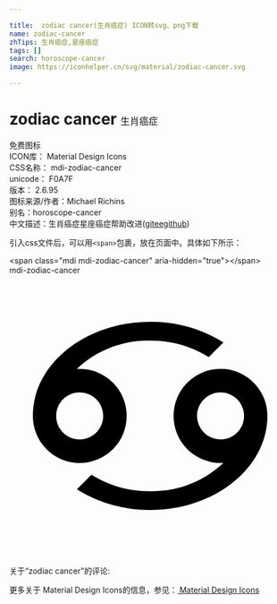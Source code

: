 ```yaml
---

title:  zodiac cancer(生肖癌症) ICON转svg、png下载
name: zodiac-cancer
zhTips: 生肖癌症,星座癌症
tags: []
search: horoscope-cancer
image: https://iconhelper.cn/svg/material/zodiac-cancer.svg

---
```


# zodiac cancer  <small style="font-size: 60%;font-weight: 100">生肖癌症</small>


<div class="detail-page">
<p>
<span><span class="badge-success badge">免费图标</span> </span>
<br/>
<span>
ICON库：
<span class="badge-secondary badge">Material Design Icons</span> 
</span>
<br/>
<span>
CSS名称：
<span class="badge-secondary badge">mdi-zodiac-cancer</span> 
</span>
<br/>
<span>
unicode：
<span class="badge-secondary badge">F0A7F</span> 
<copy-btn content='F0A7F' btn-title=""></copy-btn>
<copy-btn :content='String.fromCodePoint(parseInt("F0A7F", 16))' btn-title="复制U"></copy-btn>
</span>
<br/>
<span>
版本：
<span class="badge-secondary badge">2.6.95</span> 
</span>
<br/>
<span>图标来源/作者：<span class="badge-light badge">Michael Richins</span></span> 
<br/>
<span>别名：<span class="badge-light badge">horoscope-cancer</span></span><br/><span class="zh-detail">中文描述：<span class="badge-primary badge">生肖癌症</span><span class="badge-primary badge">星座癌症</span><span class="help-link"><span>帮助改进</span>(<a href="https://gitee.com/liuwave/icon-helper/edit/master/json/material/zodiac-cancer.json" target="_blank" rel="noopener noreferrer">gitee</a><a href="https://github.com/liuwave/icon-helper/edit/master/json/material/zodiac-cancer.json" target="_blank" rel="noopener noreferrer">github</a></span>)</span><br/>
</p>
</div>
<div class="alert alert-dark">
  <i class="mdi mdi-zodiac-cancer mdi-48px"></i>
  <i class="mdi mdi-zodiac-cancer mdi-36px"></i>
  <i class="mdi mdi-zodiac-cancer mdi-24px"></i>
  <i class="mdi mdi-zodiac-cancer mdi-18px"></i>
</div>
<div>
  <p>引入css文件后，可以用<code>&lt;span&gt;</code>包裹，放在页面中。具体如下所示：    
  </p>
  <div class="alert alert-primary" style="font-size: 14px">
    &lt;span class="mdi mdi-zodiac-cancer" aria-hidden="true"&gt;&lt;/span&gt;
    <copy-btn content='<span class="mdi mdi-zodiac-cancer" aria-hidden="true"></span>'></copy-btn>
  </div>
  <div class="alert alert-secondary">
    <i class="mdi mdi-zodiac-cancer"
    style="font-size: 24px"
    aria-hidden="true"></i> mdi-zodiac-cancer
    <copy-btn content="mdi-zodiac-cancer" btn-title="复制图标名称"></copy-btn>
  </div>
</div>
<div id="svg" class="svg-wrap">
<svg xmlns="http://www.w3.org/2000/svg" viewBox="0 0 24 24"><path d="M12,4C6.5,4 2,7.58 2,12C2,14.12 3.65,15.87 5.76,16H6A4,4 0 0,0 10,12A4,4 0 0,0 6,8H5.76C7.44,6.41 9.69,5.55 12,5.6C13.77,5.58 15.5,6.07 17,7L18.25,5.75C16.38,4.58 14.21,3.97 12,4M6,10A2,2 0 0,1 8,12C8,13.11 7.08,14 6,14C4.96,14 4.1,13.22 4,12.2C4,12.07 4,11.93 4,11.8C4.1,10.77 4.97,10 6,10M18.24,8H18A4,4 0 0,0 14,12A4,4 0 0,0 18,16H18.24C16.56,17.59 14.31,18.45 12,18.4C10.23,18.42 8.5,17.93 7,17L5.76,18.24C7.63,19.41 9.79,20 12,20C17.5,20 22,16.42 22,12C22,9.88 20.35,8.13 18.24,8M18,14A2,2 0 0,1 16,12C16,10.89 16.92,10 18,10C19.04,10 19.9,10.78 20,11.8C20,11.93 20,12.07 20,12.2C19.9,13.23 19.03,14 18,14Z" /></svg>
</div>
<detail full-name='mdi-zodiac-cancer'></detail>
<div>
<p>关于“zodiac cancer”的评论:</p>
</div>
<Vssue title="关于“zodiac cancer”的评论" ></Vssue>    
<div><p>更多关于 Material Design Icons的信息，参见：<a target="_blank" href="https://iconhelper.cn/material.html"> Material Design Icons</a>
</p></div>
